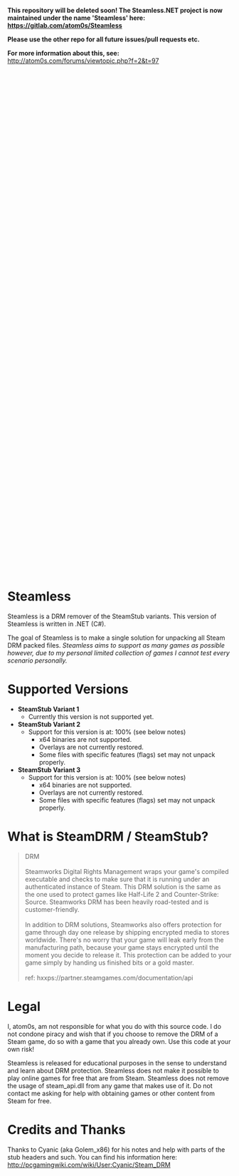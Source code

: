 **This repository will be deleted soon! The Steamless.NET project is now maintained under the name 'Steamless' here:<br/> https://gitlab.com/atom0s/Steamless**

**Please use the other repo for all future issues/pull requests etc.**

**For more information about this, see:** http://atom0s.com/forums/viewtopic.php?f=2&t=97




<br/><br/><br/><br/><br/><br/><br/><br/><br/><br/><br/><br/><br/><br/><br/><br/><br/><br/><br/><br/><br/><br/>
<br/><br/><br/><br/><br/><br/><br/><br/><br/><br/><br/><br/><br/><br/><br/><br/><br/><br/><br/><br/><br/><br/>
<br/><br/><br/><br/><br/><br/><br/><br/><br/><br/><br/><br/><br/><br/><br/><br/><br/><br/><br/><br/><br/><br/>

















# Steamless
Steamless is a DRM remover of the SteamStub variants. This version of Steamless is written in .NET (C#).

The goal of Steamless is to make a single solution for unpacking all Steam DRM packed files. *Steamless aims to support as many games as possible however, due to my personal limited collection of games I cannot test every scenario personally.*

# Supported Versions

- **SteamStub Variant 1**
  - Currently this version is not supported yet.  
- **SteamStub Variant 2**
  - Support for this version is at: 100% (see below notes)
    - x64 binaries are not supported.
    - Overlays are not currently restored.
    - Some files with specific features (flags) set may not unpack properly.
- **SteamStub Variant 3**
  - Support for this version is at: 100% (see below notes)
    - x64 binaries are not supported.
    - Overlays are not currently restored.
    - Some files with specific features (flags) set may not unpack properly.

# What is SteamDRM / SteamStub?
<blockquote>
DRM
<br><br>
Steamworks Digital Rights Management wraps your game's compiled executable and checks to make sure that it is running under an authenticated instance of Steam. This DRM solution is the same as the one used to protect games like Half-Life 2 and Counter-Strike: Source. Steamworks DRM has been heavily road-tested and is customer-friendly.
<br><br>
In addition to DRM solutions, Steamworks also offers protection for game through day one release by shipping encrypted media to stores worldwide. There's no worry that your game will leak early from the manufacturing path, because your game stays encrypted until the moment you decide to release it. This protection can be added to your game simply by handing us finished bits or a gold master.
<br><br>
ref: hxxps://partner.steamgames.com/documentation/api
</blockquote>

# Legal
I, atom0s, am not responsible for what you do with this source code. I do not condone piracy and wish that if you choose to remove the DRM of a Steam game, do so with a game that you already own. Use this code at your own risk!

Steamless is released for educational purposes in the sense to understand and learn about DRM protection. Steamless does not make it possible to play online games for free that are from Steam. Steamless does not remove the usage of steam_api.dll from any game that makes use of it. Do not contact me asking for help with obtaining games or other content from Steam for free.

# Credits and Thanks
Thanks to Cyanic (aka Golem_x86) for his notes and help with parts of the stub headers and such. You can find his information here:
http://pcgamingwiki.com/wiki/User:Cyanic/Steam_DRM
